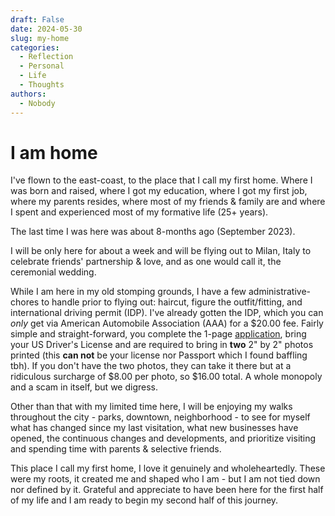 ```yaml
---
draft: False
date: 2024-05-30
slug: my-home
categories:
  - Reflection
  - Personal
  - Life
  - Thoughts
authors:
  - Nobody
---
```


# I am home

I've flown to the east-coast, to the place that I call my first home. Where I was born and raised, where I got my education, where I got my first job, where my parents resides, where most of my friends & family are and where I spent and experienced most of my formative life (25+ years).

The last time I was here was about 8-months ago (September 2023).

I will be only here for about a week and will be flying out to Milan, Italy to celebrate friends' partnership & love, and as one would call it, the ceremonial wedding. 

While I am here in my old stomping grounds, I have a few administrative-chores to handle prior to flying out: haircut, figure the outfit/fitting, and international driving permit (IDP). I've already gotten the IDP, which you can *only* get via American Automobile Association (AAA) for a $20.00 fee. Fairly simple and straight-forward, you complete the 1-page [application](https://www.aaa.com/vacation/docs/IDP_Application2a.pdf), bring your US Driver's License and are required to bring in **two** 2" by 2" photos printed (this **can not** be your license nor Passport which I found baffling tbh). If you don't have the two photos, they can take it there but at a ridiculous surcharge of $8.00 per photo, so $16.00 total. A whole monopoly and a scam in itself, but we digress.

Other than that with my limited time here, I will be enjoying my walks throughout the city - parks, downtown, neighborhood - to see for myself what has changed since my last visitation, what new businesses have opened, the continuous changes and developments, and prioritize visiting and spending time with parents & selective friends.

This place I call my first home, I love it genuinely and wholeheartedly. These were my roots, it created me and shaped who I am - but I am not tied down nor defined by it. Grateful and appreciate to have been here for the first half of my life and I am ready to begin my second half of this journey.